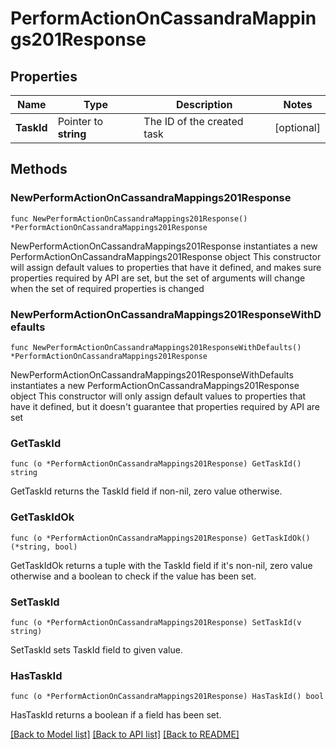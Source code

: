 # PerformActionOnCassandraMappings201Response

## Properties

Name | Type | Description | Notes
------------ | ------------- | ------------- | -------------
**TaskId** | Pointer to **string** | The ID of the created task | [optional] 

## Methods

### NewPerformActionOnCassandraMappings201Response

`func NewPerformActionOnCassandraMappings201Response() *PerformActionOnCassandraMappings201Response`

NewPerformActionOnCassandraMappings201Response instantiates a new PerformActionOnCassandraMappings201Response object
This constructor will assign default values to properties that have it defined,
and makes sure properties required by API are set, but the set of arguments
will change when the set of required properties is changed

### NewPerformActionOnCassandraMappings201ResponseWithDefaults

`func NewPerformActionOnCassandraMappings201ResponseWithDefaults() *PerformActionOnCassandraMappings201Response`

NewPerformActionOnCassandraMappings201ResponseWithDefaults instantiates a new PerformActionOnCassandraMappings201Response object
This constructor will only assign default values to properties that have it defined,
but it doesn't guarantee that properties required by API are set

### GetTaskId

`func (o *PerformActionOnCassandraMappings201Response) GetTaskId() string`

GetTaskId returns the TaskId field if non-nil, zero value otherwise.

### GetTaskIdOk

`func (o *PerformActionOnCassandraMappings201Response) GetTaskIdOk() (*string, bool)`

GetTaskIdOk returns a tuple with the TaskId field if it's non-nil, zero value otherwise
and a boolean to check if the value has been set.

### SetTaskId

`func (o *PerformActionOnCassandraMappings201Response) SetTaskId(v string)`

SetTaskId sets TaskId field to given value.

### HasTaskId

`func (o *PerformActionOnCassandraMappings201Response) HasTaskId() bool`

HasTaskId returns a boolean if a field has been set.


[[Back to Model list]](../README.md#documentation-for-models) [[Back to API list]](../README.md#documentation-for-api-endpoints) [[Back to README]](../README.md)


